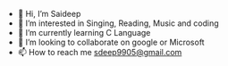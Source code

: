 - 👋 Hi, I’m Saideep
- 👀 I’m interested in Singing, Reading, Music and coding
- 🌱 I’m currently learning C Language
- 💞️ I’m looking to collaborate on google or Microsoft
- 📫 How to reach me sdeep9905@gmail.com

<!---
Sdeep99/Sdeep99 is a ✨ special ✨ repository because its `README.md` (this file) appears on your GitHub profile.
You can click the Preview link to take a look at your changes.
--->
